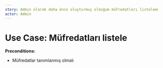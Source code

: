 ```yaml
---
story: Admin olarak daha önce oluşturmuş olduğum müfredatları listelemek istiyorum
actor: Admin
---
```


Use Case: Müfredatları listele
============

**Preconditions:**

- Müfredatlar tanımlanmış olmalı
